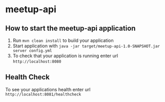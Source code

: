 # meetup-api

How to start the meetup-api application
---

1. Run `mvn clean install` to build your application
1. Start application with `java -jar target/meetup-api-1.0-SNAPSHOT.jar server config.yml`
1. To check that your application is running enter url `http://localhost:8080`

Health Check
---

To see your applications health enter url `http://localhost:8081/healthcheck`
